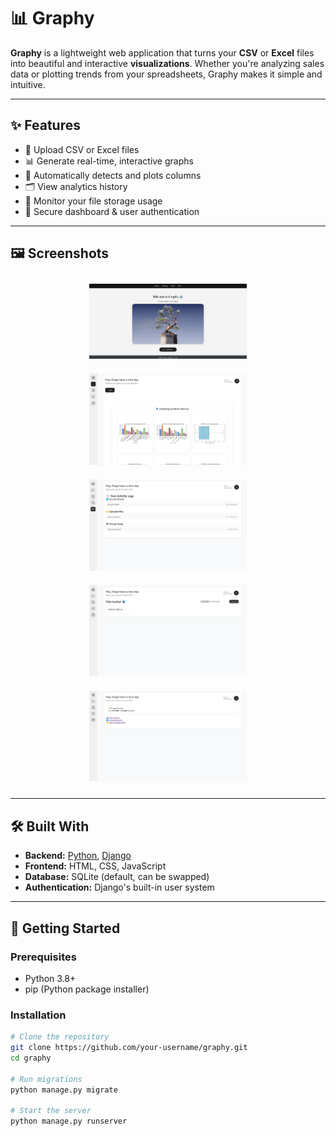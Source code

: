 # 📊 Graphy

**Graphy** is a lightweight web application that turns your **CSV** or **Excel** files into beautiful and interactive **visualizations**. Whether you're analyzing sales data or plotting trends from your spreadsheets, Graphy makes it simple and intuitive.

---

## ✨ Features

- 📁 Upload CSV or Excel files
- 📊 Generate real-time, interactive graphs
- 🧠 Automatically detects and plots columns
- 🗂 View analytics history
- 💾 Monitor your file storage usage
- 🔐 Secure dashboard & user authentication

---

## 🖼️ Screenshots
<div align="center">
<img src="images/0.png" width="50%" style="margin: 10px;">
</div>
<div align="center">
  <img src="images/1.png" width="50%" style="margin: 10px;">
  <img src="images/2.png" width="50%" style="margin: 10px;"><br>
  <img src="images/3.png" width="50%" style="margin: 10px;">
  <img src="images/4.png" width="50%" style="margin: 10px;">
</div>

---

## 🛠️ Built With

- **Backend:** [Python](https://www.python.org/), [Django](https://www.djangoproject.com/)
- **Frontend:** HTML, CSS, JavaScript
- **Database:** SQLite (default, can be swapped)
- **Authentication:** Django's built-in user system

---

## 🚀 Getting Started

### Prerequisites

- Python 3.8+
- pip (Python package installer)

### Installation

```bash
# Clone the repository
git clone https://github.com/your-username/graphy.git
cd graphy

# Run migrations
python manage.py migrate

# Start the server
python manage.py runserver
